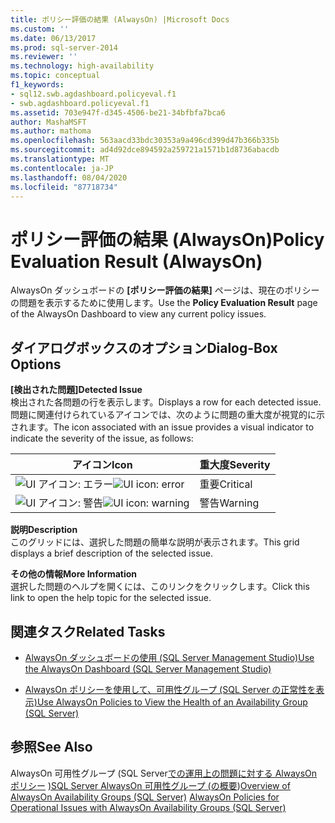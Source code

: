 ```yaml
---
title: ポリシー評価の結果 (AlwaysOn) |Microsoft Docs
ms.custom: ''
ms.date: 06/13/2017
ms.prod: sql-server-2014
ms.reviewer: ''
ms.technology: high-availability
ms.topic: conceptual
f1_keywords:
- sql12.swb.agdashboard.policyeval.f1
- swb.agdashboard.policyeval.f1
ms.assetid: 703e947f-d345-4506-be21-34bfbfa7bca6
author: MashaMSFT
ms.author: mathoma
ms.openlocfilehash: 563aacd33bdc30353a9a496cd399d47b366b335b
ms.sourcegitcommit: ad4d92dce894592a259721a1571b1d8736abacdb
ms.translationtype: MT
ms.contentlocale: ja-JP
ms.lasthandoff: 08/04/2020
ms.locfileid: "87718734"
---
```

# <a name="policy-evaluation-result-alwayson"></a><span data-ttu-id="9101e-102">ポリシー評価の結果 (AlwaysOn)</span><span class="sxs-lookup"><span data-stu-id="9101e-102">Policy Evaluation Result (AlwaysOn)</span></span>
  <span data-ttu-id="9101e-103">AlwaysOn ダッシュボードの **[ポリシー評価の結果]** ページは、現在のポリシーの問題を表示するために使用します。</span><span class="sxs-lookup"><span data-stu-id="9101e-103">Use the **Policy Evaluation Result** page of the AlwaysOn Dashboard to view any current policy issues.</span></span>  
  

  
##  <a name="dialog-box-options"></a><a name="Options"></a><span data-ttu-id="9101e-104">ダイアログボックスのオプション</span><span class="sxs-lookup"><span data-stu-id="9101e-104">Dialog-Box Options</span></span>  
 <span data-ttu-id="9101e-105">**[検出された問題]**</span><span class="sxs-lookup"><span data-stu-id="9101e-105">**Detected Issue**</span></span>  
 <span data-ttu-id="9101e-106">検出された各問題の行を表示します。</span><span class="sxs-lookup"><span data-stu-id="9101e-106">Displays a row for each detected issue.</span></span> <span data-ttu-id="9101e-107">問題に関連付けられているアイコンでは、次のように問題の重大度が視覚的に示されます。</span><span class="sxs-lookup"><span data-stu-id="9101e-107">The icon associated with an issue provides a visual indicator to indicate the severity of the issue, as follows:</span></span>  
  
|<span data-ttu-id="9101e-108">アイコン</span><span class="sxs-lookup"><span data-stu-id="9101e-108">Icon</span></span>|<span data-ttu-id="9101e-109">重大度</span><span class="sxs-lookup"><span data-stu-id="9101e-109">Severity</span></span>|  
|----------|--------------|  
|<span data-ttu-id="9101e-110">![UI アイコン: エラー](../../../relational-databases/replication/media/repl-icon-error.gif "UI アイコン: エラー")</span><span class="sxs-lookup"><span data-stu-id="9101e-110">![UI icon: error](../../../relational-databases/replication/media/repl-icon-error.gif "UI icon: error")</span></span>|<span data-ttu-id="9101e-111">重要</span><span class="sxs-lookup"><span data-stu-id="9101e-111">Critical</span></span>|  
|<span data-ttu-id="9101e-112">![UI アイコン: 警告](../../../relational-databases/replication/media/repl-icon-warn.gif "UI アイコン: 警告")</span><span class="sxs-lookup"><span data-stu-id="9101e-112">![UI icon: warning](../../../relational-databases/replication/media/repl-icon-warn.gif "UI icon: warning")</span></span>|<span data-ttu-id="9101e-113">警告</span><span class="sxs-lookup"><span data-stu-id="9101e-113">Warning</span></span>|  
  
 <span data-ttu-id="9101e-114">**説明**</span><span class="sxs-lookup"><span data-stu-id="9101e-114">**Description**</span></span>  
 <span data-ttu-id="9101e-115">このグリッドには、選択した問題の簡単な説明が表示されます。</span><span class="sxs-lookup"><span data-stu-id="9101e-115">This grid displays a brief description of the selected issue.</span></span>  
  
 <span data-ttu-id="9101e-116">**その他の情報**</span><span class="sxs-lookup"><span data-stu-id="9101e-116">**More Information**</span></span>  
 <span data-ttu-id="9101e-117">選択した問題のヘルプを開くには、このリンクをクリックします。</span><span class="sxs-lookup"><span data-stu-id="9101e-117">Click this link to open the help topic for the selected issue.</span></span>  
  
##  <a name="related-tasks"></a><a name="RelatedTasks"></a> <span data-ttu-id="9101e-118">関連タスク</span><span class="sxs-lookup"><span data-stu-id="9101e-118">Related Tasks</span></span>  
  
-   [<span data-ttu-id="9101e-119">AlwaysOn ダッシュボードの使用 &#40;SQL Server Management Studio&#41;</span><span class="sxs-lookup"><span data-stu-id="9101e-119">Use the AlwaysOn Dashboard &#40;SQL Server Management Studio&#41;</span></span>](use-the-always-on-dashboard-sql-server-management-studio.md)  
  
-   [<span data-ttu-id="9101e-120">AlwaysOn ポリシーを使用して、可用性グループ &#40;SQL Server の正常性を表示&#41;</span><span class="sxs-lookup"><span data-stu-id="9101e-120">Use AlwaysOn Policies to View the Health of an Availability Group &#40;SQL Server&#41;</span></span>](use-always-on-policies-to-view-the-health-of-an-availability-group-sql-server.md)  
  

  
## <a name="see-also"></a><span data-ttu-id="9101e-121">参照</span><span class="sxs-lookup"><span data-stu-id="9101e-121">See Also</span></span>  
 <span data-ttu-id="9101e-122">AlwaysOn 可用性グループ &#40;SQL Server[での運用上の問題に対する AlwaysOn ポリシー](always-on-policies-for-operational-issues-always-on-availability.md) [&#41;SQL Server AlwaysOn 可用性グループ &#40;の概要](overview-of-always-on-availability-groups-sql-server.md)&#41;</span><span class="sxs-lookup"><span data-stu-id="9101e-122">[Overview of AlwaysOn Availability Groups &#40;SQL Server&#41;](overview-of-always-on-availability-groups-sql-server.md) [AlwaysOn Policies for Operational Issues with AlwaysOn Availability Groups &#40;SQL Server&#41;](always-on-policies-for-operational-issues-always-on-availability.md)</span></span> 
  
  
